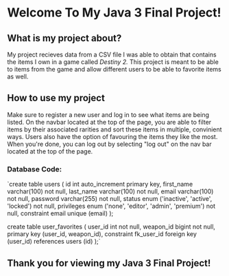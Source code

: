 # Welcome To My Java 3 Final Project!

## What is my project about?
My project recieves data from a CSV file I was able to obtain that contains the items I own in a game called _Destiny 2._
This project is meant to be able to items from the game and allow different users to be able to favorite items as well.

## How to use my project
Make sure to register a new user and log in to see what items are being listed. On the navbar located at the top of the 
page, you are able to filter items by their associated rarities and sort these items in multiple, convinient ways.
Users also have the option of favouring the items they like the most. When you're done, you can log out by selecting 
"log out" on the nav bar located at the top of the page.



### Database Code:
`create table users
(
id         int auto_increment
primary key,
first_name varchar(100)                                not null,
last_name  varchar(100)                                not null,
email      varchar(100)                                not null,
password   varchar(255)                                not null,
status     enum ('inactive', 'active', 'locked')       not null,
privileges enum ('none', 'editor', 'admin', 'premium') not null,
constraint email
unique (email)
);

create table user_favorites
(
user_id   int    not null,
weapon_id bigint not null,
primary key (user_id, weapon_id),
constraint fk_user_id
foreign key (user_id) references users (id)
);`

## Thank you for viewing my Java 3 Final Project!